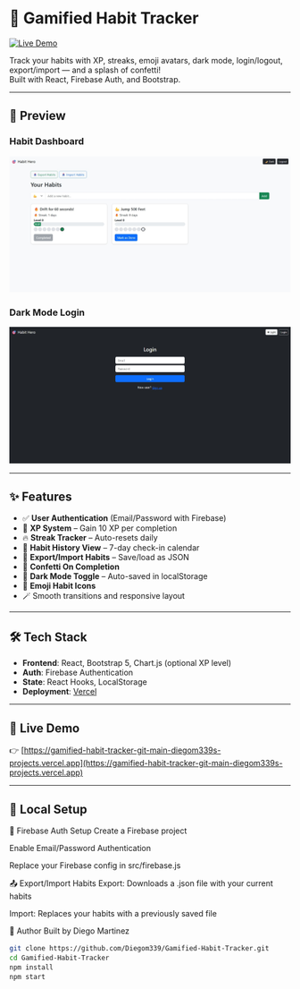 # 🎯 Gamified Habit Tracker

[![Live Demo](https://img.shields.io/badge/Live%20Demo-Vercel-%2300C7B7?style=flat&logo=vercel&logoColor=white)](https://gamified-habit-tracker-git-main-diegom339s-projects.vercel.app)

Track your habits with XP, streaks, emoji avatars, dark mode, login/logout, export/import — and a splash of confetti!  
Built with React, Firebase Auth, and Bootstrap.

---

## 📸 Preview

### Habit Dashboard  
![Habit Page](./src/screenshots/habitpage.jpeg)

### Dark Mode Login  
![Login Page](./src/screenshots/loginpage.jpeg)

---

## ✨ Features

- ✅ **User Authentication** (Email/Password with Firebase)
- 🎯 **XP System** – Gain 10 XP per completion
- 🔥 **Streak Tracker** – Auto-resets daily
- 🧠 **Habit History View** – 7-day check-in calendar
- 💾 **Export/Import Habits** – Save/load as JSON
- 🎉 **Confetti On Completion**
- 🌙 **Dark Mode Toggle** – Auto-saved in localStorage
- 🧩 **Emoji Habit Icons**
- 🪄 Smooth transitions and responsive layout

---

## 🛠 Tech Stack

- **Frontend**: React, Bootstrap 5, Chart.js (optional XP level)
- **Auth**: Firebase Authentication
- **State**: React Hooks, LocalStorage
- **Deployment**: [Vercel](https://vercel.com)

---

## 🚀 Live Demo

👉 [https://gamified-habit-tracker-git-main-diegom339s-projects.vercel.app](https://gamified-habit-tracker-git-main-diegom339s-projects.vercel.app)

---

## 🧪 Local Setup
🔐 Firebase Auth Setup
Create a Firebase project

Enable Email/Password Authentication

Replace your Firebase config in src/firebase.js

📤 Export/Import Habits
Export: Downloads a .json file with your current habits

Import: Replaces your habits with a previously saved file

🙌 Author
Built by Diego Martinez

```bash
git clone https://github.com/Diegom339/Gamified-Habit-Tracker.git
cd Gamified-Habit-Tracker
npm install
npm start
